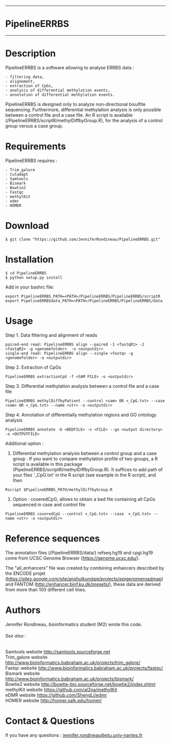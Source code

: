 *********************
# PipelineERRBS
*********************

# Description

PipelineERRBS is a software allowing to analyse ERRBS data :

	- filtering data,
	- alignement,
	- extraction of CpGs,
	- analysis of differential methylation events,
	- annotation of differential methylation events.

PipelineERRBS is designed only to analyze non-directional bisulfite sequencing. Furthermore, differential methylation analysis is only possible between a control file and a case file. An R script is available (/PipelineERRBS/scriptR/methylDiffbyGroup.R), for the analysis of a control group versus a case group.

# Requirements

PipelineERRBS requires :

	- Trim_galore
	- Cutadapt
	- Samtools
	- Bismark
	- Bowtie2
	- Fastqc
	- methylKit
	- edmr
	- HOMER

# Download

```shell
$ git clone "https://github.com/JenniferRondineau/PipelineERRBS.git"
```

# Installation

```shell
$ cd PipelineERRBS
$ python setup.py install
```

Add in your bashrc file:
```shell
export PipelineERRBS_PATH=<PATH>/PipelineERRBS/PipelineERRBS/scriptR
export PipelineERRBSdata_PATH=<PATH>/PipelineERRBS/PipelineERRBS/data
```
# Usage

Step 1. Data filtering and alignment of reads

```shell
paired-end read: PipelineERRBS align --paired -1 <fastqR1> -2 <fastqR2> -g <genomefolder>  -o <outputdir>
single-end read: PipelineERRBS align --single <fastq> -g <genomefolder> -o <outputdir>
```

Step 2. Extraction of CpGs

```shell
PipelineERRBS extractionCpG -f <SAM FILE> -o <outputdir>
```

Step 3. Differential methylation analysis between a control file and a case file

```shell
PipelineERRBS methylDiffbyPatient --control <sam> OR <_CpG.txt> --case <sam> OR <_CpG.txt> --name <str> -o <outputdir>
```

Step 4. Annotation of differentially methylation regions and GO ontology analysis

```shell
PipelineERRBS annotate -b <BEDFILE> -s <FILE> --go <output directory> -o <OUTPUTFILE>
```

Additional option :  

1. Differential methylation analysis between a control group and a case group : If you want to compare methylation profile of two groups, a R script is available in this package (PipelineERRBS/scriptR/methylDiffbyGroup.R). It suffices to add path of your files '\_CpG.txt' in the R script (see example in the R script), and then
```shell
Rscript $PipelineERRBS_PATH/methylDiffbyGroup.R
```
1. Option : coveredCpG, allows to obtain a bed file containing all CpGs sequenced in case and control file
```shell
PipelineERRBS coveredCpG --control <_CpG.txt> --case  <_CpG.txt> --name <str> -o <outputdir>
```

# Reference sequences

The annotation files (/PipelineERRBS/data/) refseq.hg19 and cpgi.hg19 come from UCSC Genome Browser (https://genome.ucsc.edu/).

The "all_enhancers" file was created by combining enhancers described by the ENCODE projet (https://sites.google.com/site/anshulkundaje/projects/epigenomeroadmap) and FANTOM (http://enhancer.binf.ku.dk/presets/), these data are derived from more than 100 different cell lines.



# Authors

Jennifer Rondineau, bioinformatics student (M2) wrote this code.

###### See also :
Samtools website <http://samtools.sourceforge.net> <br>
Trim_galore website <http://www.bioinformatics.babraham.ac.uk/projects/trim_galore/><br>
Fastqc website <http://www.bioinformatics.babraham.ac.uk/projects/fastqc/><br>
Bismark website <http://www.bioinformatics.babraham.ac.uk/projects/bismark/><br>
Bowtie2 website <http://bowtie-bio.sourceforge.net/bowtie2/index.shtml><br>
methylKit website <https://github.com/al2na/methylKit><br>
eDMR website <https://github.com/ShengLi/edmr><br>
HOMER website <http://homer.salk.edu/homer/><br>

# Contact & Questions
If you have any questions : <jennifer.rondineau@etu.univ-nantes.fr>
